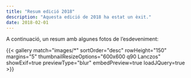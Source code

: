 ```yaml
---
title: "Resum edició 2018"
description: "Aquesta edició de 2018 ha estat un èxit."
date: 2018-02-01
---
```


A continuació, un resum amb algunes fotos de l’esdeveniment:

{{< gallery match="images/*" sortOrder="desc" rowHeight="150" margins="5" thumbnailResizeOptions="600x600 q90 Lanczos" showExif=true previewType="blur" embedPreview=true loadJQuery=true >}}